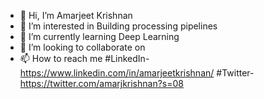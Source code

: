 - 👋 Hi, I’m Amarjeet Krishnan
- 👀 I’m interested in Building processing pipelines
- 🌱 I’m currently learning Deep Learning
- 💞️ I’m looking to collaborate on 
- 📫 How to reach me #LinkedIn- https://www.linkedin.com/in/amarjeetkrishnan/
                      #Twitter- https://twitter.com/amarjkrishnan?s=08

